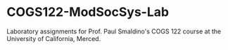 # COGS122-ModSocSys-Lab

Laboratory assignments for Prof. Paul Smaldino's COGS 122 course at the University of California, Merced.
